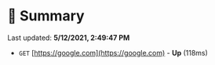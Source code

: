 # 📖 Summary
Last updated: **5/12/2021, 2:49:47 PM**

- `GET` [https://google.com](https://google.com) - **Up** (118ms)
